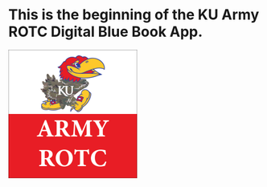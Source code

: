 
<h1>This is the beginning of the KU Army ROTC 
           Digital Blue Book App.</h1>
<img src="ARMYROTCLOGO.png" alt="Army ROTC Logo" style="width:256px;height:256px;">
